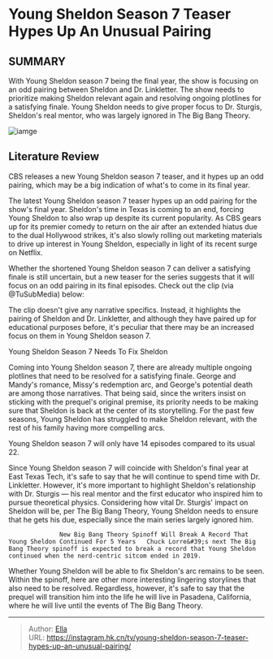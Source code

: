 # Young Sheldon Season 7 Teaser Hypes Up An Unusual Pairing


## SUMMARY 



  With Young Sheldon season 7 being the final year, the show is focusing on an odd pairing between Sheldon and Dr. Linkletter.   The show needs to prioritize making Sheldon relevant again and resolving ongoing plotlines for a satisfying finale.   Young Sheldon needs to give proper focus to Dr. Sturgis, Sheldon&#39;s real mentor, who was largely ignored in The Big Bang Theory.  

![iamge](https://static1.srcdn.com/wordpress/wp-content/uploads/2023/12/screen-shot-2023-12-01-at-1-34-44-pm.jpg)

## Literature Review
CBS releases a new Young Sheldon season 7 teaser, and it hypes up an odd pairing, which may be a big indication of what&#39;s to come in its final year.




The latest Young Sheldon season 7 teaser hypes up an odd pairing for the show&#39;s final year. Sheldon&#39;s time in Texas is coming to an end, forcing Young Sheldon to also wrap up despite its current popularity. As CBS gears up for its premier comedy to return on the air after an extended hiatus due to the dual Hollywood strikes, it&#39;s also slowly rolling out marketing materials to drive up interest in Young Sheldon, especially in light of its recent surge on Netflix.




Whether the shortened Young Sheldon season 7 can deliver a satisfying finale is still uncertain, but a new teaser for the series suggests that it will focus on an odd pairing in its final episodes. Check out the clip (via @TuSubMedia) below:


 

The clip doesn&#39;t give any narrative specifics. Instead, it highlights the pairing of Sheldon and Dr. Linkletter, and although they have paired up for educational purposes before, it&#39;s peculiar that there may be an increased focus on them in Young Sheldon season 7.


 Young Sheldon Season 7 Needs To Fix Sheldon 
          

Coming into Young Sheldon season 7, there are already multiple ongoing plotlines that need to be resolved for a satisfying finale. George and Mandy&#39;s romance, Missy&#39;s redemption arc, and George&#39;s potential death are among those narratives. That being said, since the writers insist on sticking with the prequel&#39;s original premise, its priority needs to be making sure that Sheldon is back at the center of its storytelling. For the past few seasons, Young Sheldon has struggled to make Sheldon relevant, with the rest of his family having more compelling arcs.






Young Sheldon season 7 will only have 14 episodes compared to its usual 22.




Since Young Sheldon season 7 will coincide with Sheldon&#39;s final year at East Texas Tech, it&#39;s safe to say that he will continue to spend time with Dr. Linkletter. However, it&#39;s more important to highlight Sheldon&#39;s relationship with Dr. Sturgis — his real mentor and the first educator who inspired him to pursue theoretical physics. Considering how vital Dr. Sturgis&#39; impact on Sheldon will be, per The Big Bang Theory, Young Sheldon needs to ensure that he gets his due, especially since the main series largely ignored him.

                  New Big Bang Theory Spinoff Will Break A Record That Young Sheldon Continued For 5 Years   Chuck Lorre&#39;s next The Big Bang Theory spinoff is expected to break a record that Young Sheldon continued when the nerd-centric sitcom ended in 2019.    




Whether Young Sheldon will be able to fix Sheldon&#39;s arc remains to be seen. Within the spinoff, here are other more interesting lingering storylines that also need to be resolved. Regardless, however, it&#39;s safe to say that the prequel will transition him into the life he will live in Pasadena, California, where he will live until the events of The Big Bang Theory.



---

> Author: [Ella](https://instagram.hk.cn/)  
> URL: https://instagram.hk.cn/tv/young-sheldon-season-7-teaser-hypes-up-an-unusual-pairing/  


